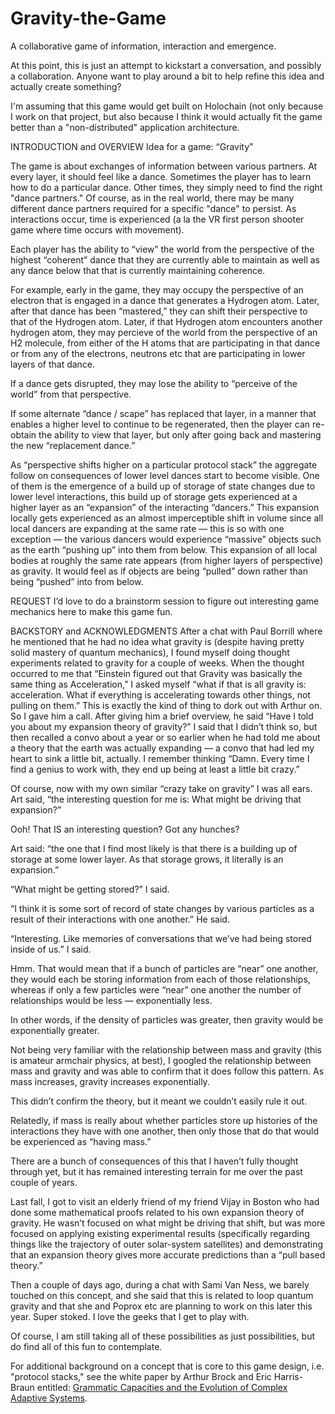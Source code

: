 # Gravity-the-Game
A collaborative game of information, interaction and emergence.

At this point, this is just an attempt to kickstart a conversation, and possibly a collaboration.  Anyone want to play around a bit to help refine this idea and actually create something?

I'm assuming that this game would get built on Holochain (not only because I work on that project, but also because I think it would actually fit the game better than a "non-distributed" application architecture.

INTRODUCTION and OVERVIEW
Idea for a game:
“Gravity”

The game is about exchanges of information between various partners.  At every layer, it should feel like a dance.  Sometimes the player has to learn how to do a particular dance.  Other times, they simply need to find the right "dance partners." Of course, as in the real world, there may be many different dance partners required for a specific "dance" to persist. As interactions occur, time is experienced (a la the VR first person shooter game where time occurs with movement).  

Each player has the ability to “view” the world from the perspective of the highest “coherent” dance that they are currently able to maintain as well as any dance below that that is currently maintaining coherence.

For example, early in the game, they may occupy the perspective of an electron that is engaged in a dance that generates a Hydrogen atom.  Later, after that dance has been “mastered,” they can shift their perspective to that of the Hydrogen atom.  Later, if that Hydrogen atom encounters another hydrogen atom, they may percieve of the world from the perspective of an H2 molecule, from either of the H atoms that are participating in that dance or from any of the electrons, neutrons etc that are participating in lower layers of that dance.

If a dance gets disrupted, they may lose the ability to “perceive of the world” from that perspective.  

If some alternate “dance / scape” has replaced that layer, in a manner that enables a higher level to continue to be regenerated, then the player can re-obtain the ability to view that layer, but only after going back and mastering the new “replacement dance.”

As “perspective shifts higher on a particular protocol stack” the aggregate follow on consequences of lower level dances start to become visible.  One of them is the emergence of a build up of storage of state changes due to lower level interactions, this build up of storage gets experienced at a higher layer as an “expansion” of the interacting “dancers.”  This expansion locally gets experienced as an almost imperceptible shift in volume since all local dancers are expanding at the same rate — this is so with one exception — the various dancers would experience “massive” objects such as the earth “pushing up” into them from below.  This expansion of all local bodies at roughly the same rate appears (from higher layers of perspective) as gravity.  It would feel as if objects are being “pulled” down rather than being “pushed” into from below.

REQUEST
I’d love to do a brainstorm session to figure out interesting game mechanics here to make this game fun.

BACKSTORY and ACKNOWLEDGMENTS
After a chat with Paul Borrill where he mentioned that he had no idea what gravity is (despite having pretty solid mastery of quantum mechanics), I found myself doing thought experiments related to gravity for a couple of weeks.  When the thought occurred to me that “Einstein figured out that Gravity was basically the same thing as Acceleration,” I asked myself “what if that is all gravity is: acceleration. What if everything is accelerating towards other things, not pulling on them.”  This is exactly the kind of thing to dork out with Arthur on.  So I gave him a call.  After giving him a brief overview, he said “Have I told you about my expansion theory of gravity?”  I said that I didn’t think so, but then recalled a convo about a year or so earlier when he had told me about a theory that the earth was actually expanding — a convo that had led my heart to sink a little bit, actually.  I remember thinking “Damn. Every time I find a genius to work with, they end up being at least a little bit crazy.”  

Of course, now with my own similar “crazy take on gravity” I was all ears.  Art said, “the interesting question for me is: What might be driving that expansion?”  

Ooh! That IS an interesting question? Got any hunches?

Art said: “the one that I find most likely is that there is a building up of storage at some lower layer.  As that storage grows, it literally is an expansion.”

“What might be getting stored?” I said.

“I think it is some sort of record of state changes by various particles as a result of their interactions with one another.” He said.

“Interesting. Like memories of conversations that we’ve had being stored inside of us.” I said.

Hmm. That would mean that if a bunch of particles are “near” one another, they would each be storing information from each of those relationships, whereas if only a few particles were “near” one another the number of relationships would be less — exponentially less.  

In other words, if the density of particles was greater, then gravity would be exponentially greater.

Not being very familiar with the relationship between mass and gravity (this is amateur armchair physics, at best), I googled the relationship between mass and gravity and was able to confirm that it does follow this pattern. As mass increases, gravity increases exponentially.  

This didn’t confirm the theory, but it meant we couldn’t easily rule it out.

Relatedly, if mass is really about whether particles store up histories of the interactions they have with one another, then only those that do that would be experienced as “having mass.”

There are a bunch of consequences of this that I haven’t fully thought through yet, but it has remained interesting terrain for me over the past couple of years.  

Last fall, I got to visit an elderly friend of my friend Vijay in Boston who had done some mathematical proofs related to his own expansion theory of gravity.  He wasn’t focused on what might be driving that shift, but was more focused on applying existing experimental results (specifically regarding things like the trajectory of outer solar-system satellites) and demonstrating that an expansion theory gives more accurate predictions than a “pull based theory.”

Then a couple of days ago, during a chat with Sami Van Ness, we barely touched on this concept, and she said that this is related to loop quantum gravity and that she and Poprox etc are planning to work on this later this year.  Super stoked. I love the geeks that I get to play with.

Of course, I am still taking all of these possibilities as just possibilities, but do find all of this fun to contemplate.

For additional background on a concept that is core to this game design, i.e. "protocol stacks," see the white paper by Arthur Brock and Eric Harris-Braun entitled: [Grammatic Capacities and the Evolution of Complex Adaptive Systems](http://ceptr.org/whitepapers/grammatics).
